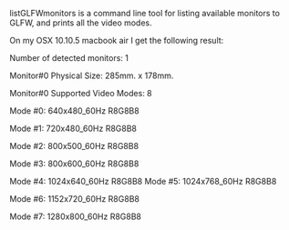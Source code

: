listGLFWmonitors is a command line tool for listing available monitors to GLFW, and prints all the video modes.

On my OSX 10.10.5 macbook air I get the following result:

Number of detected monitors: 1

Monitor#0 Physical Size: 285mm. x 178mm.

Monitor#0 Supported Video Modes: 8

Mode #0: 640x480_60Hz R8G8B8

Mode #1: 720x480_60Hz R8G8B8

Mode #2: 800x500_60Hz R8G8B8

Mode #3: 800x600_60Hz R8G8B8

Mode #4: 1024x640_60Hz R8G8B8
Mode #5: 1024x768_60Hz R8G8B8

Mode #6: 1152x720_60Hz R8G8B8

Mode #7: 1280x800_60Hz R8G8B8
